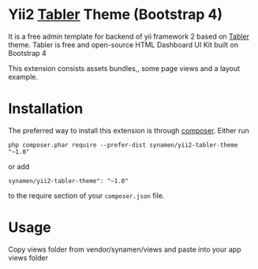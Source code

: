 # Yii2 [Tabler](https://github.com/tabler/tabler) Theme (Bootstrap 4)

  
It is a free admin template for backend of yii framework 2 based on [Tabler](https://github.com/tabler/tabler)  theme. Tabler is free and open-source HTML Dashboard UI Kit built on Bootstrap 4

This extension consists assets bundles,, some page views and a layout example.

# Installation

The preferred way to install this extension is through [composer](http://getcomposer.org/download/).
Either run

```
php composer.phar require --prefer-dist synamen/yii2-tabler-theme "~1.0"
```

or add
```
synamen/yii2-tabler-theme": "~1.0"
```

to the require section of your  `composer.json`  file.

# Usage
Copy views folder from vendor/synamen/views  and paste into your app views folder

